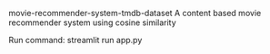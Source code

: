 movie-recommender-system-tmdb-dataset
A content based movie recommender system using cosine similarity

Run command:
streamlit run app.py  
